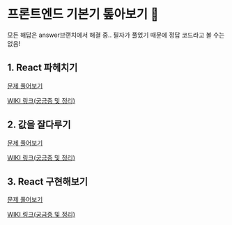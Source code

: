 # 프론트엔드 기본기 톺아보기 🥹

모든 해답은 answer브랜치에서 해결 중..
필자가 풀었기 때문에 정답 코드라고 볼 수는 없음!

## 1. React 파헤치기

[문제 풀어보기](https://github.com/chhw130/Front-Basic-Deep-Dive/tree/main/packages/assignment-1)

[WIKI 링크(궁금증 및 정리)](https://github.com/chhw130/Front-Basic-Deep-Dive/wiki/1%EC%9E%A5-%EB%A6%AC%EC%95%A1%ED%8A%B8-%ED%8C%8C%ED%97%A4%EC%B9%98%EA%B8%B0)

## 2. 값을 잘다루기

[문제 풀어보기](https://github.com/chhw130/Front-Basic-Deep-Dive/tree/main/packages/assignment-2)

[WIKI 링크(궁금증 및 정리)](https://github.com/chhw130/Front-Basic-Deep-Dive/wiki/2%EC%9E%A5-%EA%B0%92%EC%9D%84-%EC%9E%98%EB%8B%A4%EB%A3%A8%EA%B8%B0)

## 3. React 구현해보기

[문제 풀어보기](https://github.com/chhw130/Front-Basic-Deep-Dive/tree/main/packages/assignment-3)

[WIKI 링크(궁금증 및 정리)](https://github.com/chhw130/Front-Basic-Deep-Dive/wiki/3%EC%9E%A5-React%EA%B5%AC%ED%98%84%ED%95%B4%EB%B3%B4%EA%B8%B0)
